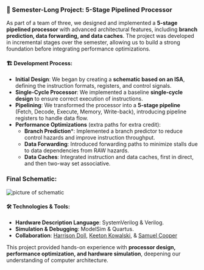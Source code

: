 ### 🔭 Semester-Long Project: 5-Stage Pipelined Processor  

As part of a team of three, we designed and implemented a **5-stage pipelined processor** with advanced architectural features, including **branch prediction, data forwarding, and data caches**. The project was developed in incremental stages over the semester, allowing us to build a strong foundation before integrating performance optimizations.  

#### 🏗️ Development Process:  
- **Initial Design**: We began by creating a **schematic based on an ISA**, defining the instruction formats, registers, and control signals.  
- **Single-Cycle Processor**: We implemented a baseline **single-cycle design** to ensure correct execution of instructions.  
- **Pipelining**: We transformed the processor into a **5-stage pipeline** (Fetch, Decode, Execute, Memory, Write-back), introducing pipeline registers to handle data flow.  
- **Performance Optimizations** (extra paths for extra credit):  
  - **Branch Prediction***: Implemented a branch predictor to reduce control hazards and improve instruction throughput.  
  - **Data Forwarding**: Introduced forwarding paths to minimize stalls due to data dependencies from RAW hazards.  
  - **Data Caches**: Integrated instruction and data caches, first in direct, and then two-way set associative.

### Final Schematic: 
![picture of schematic](https://github.com/fuzzy41316/ECE552-5-Stage-Pipelined-Processor/blob/main/Schematic.png)
#### 🛠️ Technologies & Tools:  
- **Hardware Description Language**: SystemVerilog & Verilog.
- **Simulation & Debugging**: ModelSim & Quartus.  
- **Collaboration**: [Harrison Doll](https://github.com/fuzzy41316/fuzzy41316), [Keeton Kowalski](https://github.com/keetongh), & [Samuel Cooper](https://github.com/Samcooper01)

This project provided hands-on experience with **processor design, performance optimization, and hardware simulation**, deepening our understanding of computer architecture.  
